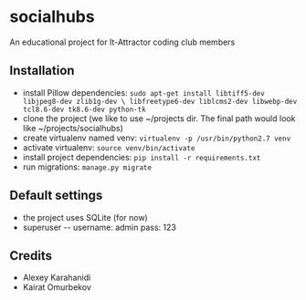 # socialhubs
An educational project for It-Attractor coding club members

## Installation
 * install Pillow dependencies:
    `sudo apt-get install libtiff5-dev libjpeg8-dev zlib1g-dev \
    libfreetype6-dev liblcms2-dev libwebp-dev tcl8.6-dev tk8.6-dev python-tk`
 * clone the project (we like to use ~/projects dir. The final path would look like ~/projects/socialhubs)
 * create virtualenv named venv: `virtualenv -p /usr/bin/python2.7 venv`
 * activate virtualenv: `source venv/bin/activate`
 * install project dependencies: `pip install -r requirements.txt`
 * run migrations: `manage.py migrate`
 
## Default settings
 * the project uses SQLite (for now)
 * superuser -- username: admin pass: 123
 
## Credits
 * Alexey Karahanidi
 * Kairat Omurbekov